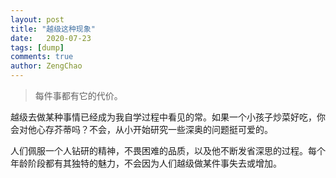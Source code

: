 ```yaml
---
layout: post
title: "越级这种现象"
date:   2020-07-23
tags: [dump]
comments: true
author: ZengChao
---
```


> 每件事都有它的代价。

越级去做某种事情已经成为我自学过程中看见的常。如果一个小孩子炒菜好吃，你会对他心存芥蒂吗？不会，从小开始研究一些深奥的问题挺可爱的。

人们佩服一个人钻研的精神，不畏困难的品质，以及他不断发省深思的过程。每个年龄阶段都有其独特的魅力，不会因为人们越级做某件事失去或增加。
